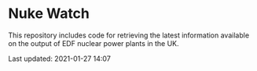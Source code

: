 # Nuke Watch

This repository includes code for retrieving the latest information available on the output of EDF nuclear power plants in the UK.

Last updated: 2021-01-27 14:07